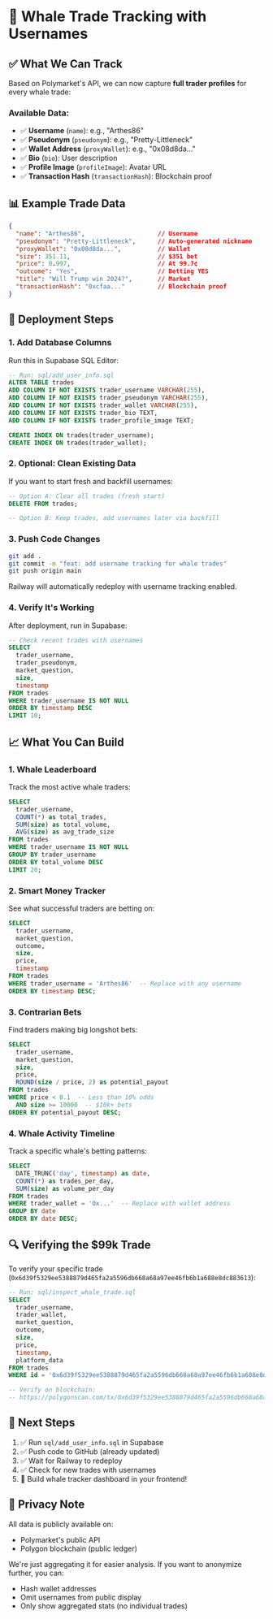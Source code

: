 # 🐋 Whale Trade Tracking with Usernames

## ✅ What We Can Track

Based on Polymarket's API, we can now capture **full trader profiles** for every whale trade:

### Available Data:
- ✅ **Username** (`name`): e.g., "Arthes86"
- ✅ **Pseudonym** (`pseudonym`): e.g., "Pretty-Littleneck" 
- ✅ **Wallet Address** (`proxyWallet`): e.g., "0x08d8da..."
- ✅ **Bio** (`bio`): User description
- ✅ **Profile Image** (`profileImage`): Avatar URL
- ✅ **Transaction Hash** (`transactionHash`): Blockchain proof

## 📊 Example Trade Data

```json
{
  "name": "Arthes86",                    // Username
  "pseudonym": "Pretty-Littleneck",      // Auto-generated nickname
  "proxyWallet": "0x08d8da...",          // Wallet
  "size": 351.11,                        // $351 bet
  "price": 0.997,                        // At 99.7¢
  "outcome": "Yes",                      // Betting YES
  "title": "Will Trump win 2024?",       // Market
  "transactionHash": "0xcfaa..."         // Blockchain proof
}
```

## 🚀 Deployment Steps

### 1. Add Database Columns
Run this in Supabase SQL Editor:

```sql
-- Run: sql/add_user_info.sql
ALTER TABLE trades 
ADD COLUMN IF NOT EXISTS trader_username VARCHAR(255),
ADD COLUMN IF NOT EXISTS trader_pseudonym VARCHAR(255),
ADD COLUMN IF NOT EXISTS trader_wallet VARCHAR(255),
ADD COLUMN IF NOT EXISTS trader_bio TEXT,
ADD COLUMN IF NOT EXISTS trader_profile_image TEXT;

CREATE INDEX ON trades(trader_username);
CREATE INDEX ON trades(trader_wallet);
```

### 2. Optional: Clean Existing Data
If you want to start fresh and backfill usernames:

```sql
-- Option A: Clear all trades (fresh start)
DELETE FROM trades;

-- Option B: Keep trades, add usernames later via backfill
```

### 3. Push Code Changes

```bash
git add .
git commit -m "feat: add username tracking for whale trades"
git push origin main
```

Railway will automatically redeploy with username tracking enabled.

### 4. Verify It's Working

After deployment, run in Supabase:

```sql
-- Check recent trades with usernames
SELECT 
  trader_username,
  trader_pseudonym,
  market_question,
  size,
  timestamp
FROM trades
WHERE trader_username IS NOT NULL
ORDER BY timestamp DESC
LIMIT 10;
```

## 📈 What You Can Build

### 1. **Whale Leaderboard**
Track the most active whale traders:

```sql
SELECT 
  trader_username,
  COUNT(*) as total_trades,
  SUM(size) as total_volume,
  AVG(size) as avg_trade_size
FROM trades
WHERE trader_username IS NOT NULL
GROUP BY trader_username
ORDER BY total_volume DESC
LIMIT 20;
```

### 2. **Smart Money Tracker**
See what successful traders are betting on:

```sql
SELECT 
  trader_username,
  market_question,
  outcome,
  size,
  price,
  timestamp
FROM trades
WHERE trader_username = 'Arthes86'  -- Replace with any username
ORDER BY timestamp DESC;
```

### 3. **Contrarian Bets**
Find traders making big longshot bets:

```sql
SELECT 
  trader_username,
  market_question,
  size,
  price,
  ROUND(size / price, 2) as potential_payout
FROM trades
WHERE price < 0.1  -- Less than 10% odds
  AND size >= 10000  -- $10k+ bets
ORDER BY potential_payout DESC;
```

### 4. **Whale Activity Timeline**
Track a specific whale's betting patterns:

```sql
SELECT 
  DATE_TRUNC('day', timestamp) as date,
  COUNT(*) as trades_per_day,
  SUM(size) as volume_per_day
FROM trades
WHERE trader_wallet = '0x...'  -- Replace with wallet address
GROUP BY date
ORDER BY date DESC;
```

## 🔍 Verifying the $99k Trade

To verify your specific trade (`0x6d39f5329ee5388879d465fa2a5596db668a68a97ee46fb6b1a688e8dc883613`):

```sql
-- Run: sql/inspect_whale_trade.sql
SELECT 
  trader_username,
  trader_wallet,
  market_question,
  outcome,
  size,
  price,
  timestamp,
  platform_data
FROM trades
WHERE id = '0x6d39f5329ee5388879d465fa2a5596db668a68a97ee46fb6b1a688e8dc883613';

-- Verify on blockchain:
-- https://polygonscan.com/tx/0x6d39f5329ee5388879d465fa2a5596db668a68a97ee46fb6b1a688e8dc883613
```

## 🎯 Next Steps

1. ✅ Run `sql/add_user_info.sql` in Supabase
2. ✅ Push code to GitHub (already updated)
3. ✅ Wait for Railway to redeploy
4. ✅ Check for new trades with usernames
5. 🎨 Build whale tracker dashboard in your frontend!

## 📝 Privacy Note

All data is publicly available on:
- Polymarket's public API
- Polygon blockchain (public ledger)

We're just aggregating it for easier analysis. If you want to anonymize further, you can:
- Hash wallet addresses
- Omit usernames from public display
- Only show aggregated stats (no individual trades)

